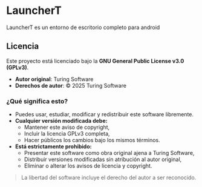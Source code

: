 # LauncherT
LauncherT es un entorno de escritorio completo para android






## Licencia

Este proyecto está licenciado bajo la **GNU General Public License v3.0 (GPLv3)**.

- **Autor original**: Turing Software  
- **Derechos de autor**: © 2025 Turing Software

### ¿Qué significa esto?

- Puedes usar, estudiar, modificar y redistribuir este software libremente.
- **Cualquier versión modificada debe:**
  - Mantener este aviso de copyright,
  - Incluir la licencia GPLv3 completa,
  - Hacer públicos los cambios bajo los mismos términos.
- **Está estrictamente prohibido:**
  - Presentar este software como obra original ajena a Turing Software,
  - Distribuir versiones modificadas sin atribución al autor original,
  - Eliminar o alterar los avisos de licencia y copyright.

> La libertad del software incluye el derecho del autor a ser reconocido.
